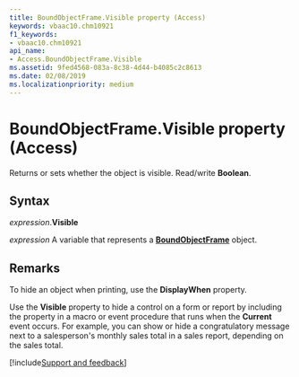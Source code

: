 ```yaml
---
title: BoundObjectFrame.Visible property (Access)
keywords: vbaac10.chm10921
f1_keywords:
- vbaac10.chm10921
api_name:
- Access.BoundObjectFrame.Visible
ms.assetid: 9fed4568-083a-8c38-4d44-b4085c2c8613
ms.date: 02/08/2019
ms.localizationpriority: medium
---
```



# BoundObjectFrame.Visible property (Access)

Returns or sets whether the object is visible. Read/write **Boolean**.


## Syntax

_expression_.**Visible**

_expression_ A variable that represents a **[BoundObjectFrame](Access.BoundObjectFrame.md)** object.


## Remarks

To hide an object when printing, use the **DisplayWhen** property.

Use the **Visible** property to hide a control on a form or report by including the property in a macro or event procedure that runs when the **Current** event occurs. For example, you can show or hide a congratulatory message next to a salesperson's monthly sales total in a sales report, depending on the sales total.




[!include[Support and feedback](~/includes/feedback-boilerplate.md)]